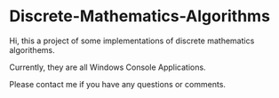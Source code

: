 # Discrete-Mathematics-Algorithms
Hi, this a project of some implementations of discrete mathematics algorithems.

Currently, they are all Windows Console Applications.

Please contact me if you have any questions or comments.



